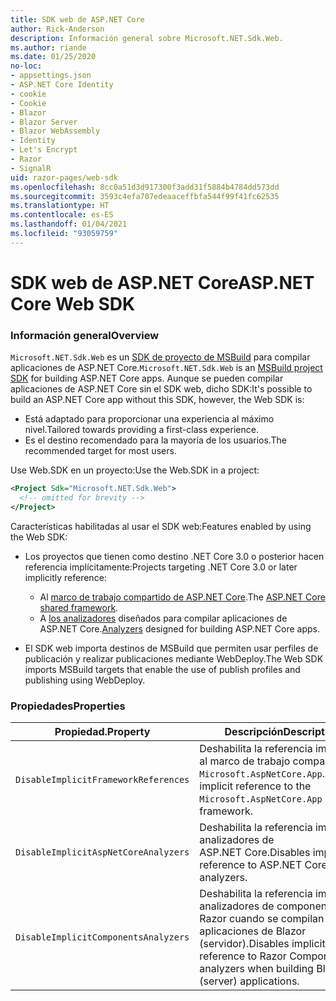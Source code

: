 ```yaml
---
title: SDK web de ASP.NET Core
author: Rick-Anderson
description: Información general sobre Microsoft.NET.Sdk.Web.
ms.author: riande
ms.date: 01/25/2020
no-loc:
- appsettings.json
- ASP.NET Core Identity
- cookie
- Cookie
- Blazor
- Blazor Server
- Blazor WebAssembly
- Identity
- Let's Encrypt
- Razor
- SignalR
uid: razor-pages/web-sdk
ms.openlocfilehash: 8cc0a51d3d917300f3add31f5884b4784dd573dd
ms.sourcegitcommit: 3593c4efa707edeaaceffbfa544f99f41fc62535
ms.translationtype: HT
ms.contentlocale: es-ES
ms.lasthandoff: 01/04/2021
ms.locfileid: "93059759"
---
```

# <a name="aspnet-core-web-sdk"></a><span data-ttu-id="00d48-103">SDK web de ASP.NET Core</span><span class="sxs-lookup"><span data-stu-id="00d48-103">ASP.NET Core Web SDK</span></span>

### <a name="overview"></a><span data-ttu-id="00d48-104">Información general</span><span class="sxs-lookup"><span data-stu-id="00d48-104">Overview</span></span>

<span data-ttu-id="00d48-105">`Microsoft.NET.Sdk.Web` es un [SDK de proyecto de MSBuild](/visualstudio/msbuild/how-to-use-project-sdk) para compilar aplicaciones de ASP.NET Core.</span><span class="sxs-lookup"><span data-stu-id="00d48-105">`Microsoft.NET.Sdk.Web` is an [MSBuild project SDK](/visualstudio/msbuild/how-to-use-project-sdk) for building ASP.NET Core apps.</span></span> <span data-ttu-id="00d48-106">Aunque se pueden compilar aplicaciones de ASP.NET Core sin el SDK web, dicho SDK:</span><span class="sxs-lookup"><span data-stu-id="00d48-106">It's possible to build an ASP.NET Core app without this SDK, however, the Web SDK is:</span></span>

* <span data-ttu-id="00d48-107">Está adaptado para proporcionar una experiencia al máximo nivel.</span><span class="sxs-lookup"><span data-stu-id="00d48-107">Tailored towards providing a first-class experience.</span></span>
* <span data-ttu-id="00d48-108">Es el destino recomendado para la mayoría de los usuarios.</span><span class="sxs-lookup"><span data-stu-id="00d48-108">The recommended target for most users.</span></span>

<span data-ttu-id="00d48-109">Use Web.SDK en un proyecto:</span><span class="sxs-lookup"><span data-stu-id="00d48-109">Use the Web.SDK in a project:</span></span>

  ```xml
  <Project Sdk="Microsoft.NET.Sdk.Web">
    <!-- omitted for brevity -->
  </Project>
  ```

<span data-ttu-id="00d48-110">Características habilitadas al usar el SDK web:</span><span class="sxs-lookup"><span data-stu-id="00d48-110">Features enabled by using the Web SDK:</span></span>

* <span data-ttu-id="00d48-111">Los proyectos que tienen como destino .NET Core 3.0 o posterior hacen referencia implícitamente:</span><span class="sxs-lookup"><span data-stu-id="00d48-111">Projects targeting .NET Core 3.0 or later implicitly reference:</span></span>

  * <span data-ttu-id="00d48-112">Al [marco de trabajo compartido de ASP.NET Core](xref:fundamentals/metapackage-app).</span><span class="sxs-lookup"><span data-stu-id="00d48-112">The [ASP.NET Core shared framework](xref:fundamentals/metapackage-app).</span></span>
  * <span data-ttu-id="00d48-113">A [los analizadores](/visualstudio/extensibility/getting-started-with-roslyn-analyzers) diseñados para compilar aplicaciones de ASP.NET Core.</span><span class="sxs-lookup"><span data-stu-id="00d48-113">[Analyzers](/visualstudio/extensibility/getting-started-with-roslyn-analyzers) designed for building ASP.NET Core apps.</span></span>
* <span data-ttu-id="00d48-114">El SDK web importa destinos de MSBuild que permiten usar perfiles de publicación y realizar publicaciones mediante WebDeploy.</span><span class="sxs-lookup"><span data-stu-id="00d48-114">The Web SDK imports MSBuild targets that enable the use of publish profiles and publishing using WebDeploy.</span></span>

### <a name="properties"></a><span data-ttu-id="00d48-115">Propiedades</span><span class="sxs-lookup"><span data-stu-id="00d48-115">Properties</span></span>

| <span data-ttu-id="00d48-116">Propiedad.</span><span class="sxs-lookup"><span data-stu-id="00d48-116">Property</span></span> | <span data-ttu-id="00d48-117">Descripción</span><span class="sxs-lookup"><span data-stu-id="00d48-117">Description</span></span> |
| -------- | ----------- |
| `DisableImplicitFrameworkReferences` | <span data-ttu-id="00d48-118">Deshabilita la referencia implícita al marco de trabajo compartido `Microsoft.AspNetCore.App`.</span><span class="sxs-lookup"><span data-stu-id="00d48-118">Disables implicit reference to the `Microsoft.AspNetCore.App` shared framework.</span></span> |
| `DisableImplicitAspNetCoreAnalyzers` | <span data-ttu-id="00d48-119">Deshabilita la referencia implícita a analizadores de ASP.NET Core.</span><span class="sxs-lookup"><span data-stu-id="00d48-119">Disables implicit reference to ASP.NET Core analyzers.</span></span> |
| `DisableImplicitComponentsAnalyzers` | <span data-ttu-id="00d48-120">Deshabilita la referencia implícita a analizadores de componentes de Razor cuando se compilan aplicaciones de Blazor (servidor).</span><span class="sxs-lookup"><span data-stu-id="00d48-120">Disables implicit reference to Razor Components analyzers when building Blazor (server) applications.</span></span> |